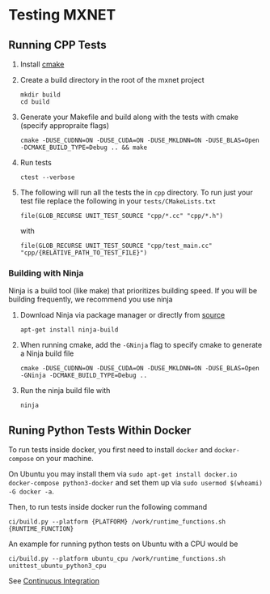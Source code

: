 <!--- Licensed to the Apache Software Foundation (ASF) under one -->
<!--- or more contributor license agreements.  See the NOTICE file -->
<!--- distributed with this work for additional information -->
<!--- regarding copyright ownership.  The ASF licenses this file -->
<!--- to you under the Apache License, Version 2.0 (the -->
<!--- "License"); you may not use this file except in compliance -->
<!--- with the License.  You may obtain a copy of the License at -->

<!---   http://www.apache.org/licenses/LICENSE-2.0 -->

<!--- Unless required by applicable law or agreed to in writing, -->
<!--- software distributed under the License is distributed on an -->
<!--- "AS IS" BASIS, WITHOUT WARRANTIES OR CONDITIONS OF ANY -->
<!--- KIND, either express or implied.  See the License for the -->
<!--- specific language governing permissions and limitations -->
<!--- under the License. -->

# Testing MXNET

## Running CPP Tests

1. Install [cmake](https://cmake.org/install/)
1. Create a build directory in the root of the mxnet project
    ```
    mkdir build
    cd build
    ```
1. Generate your Makefile and build along with the tests with cmake (specify appropraite flags)
    ```
    cmake -DUSE_CUDNN=ON -DUSE_CUDA=ON -DUSE_MKLDNN=ON -DUSE_BLAS=Open -DCMAKE_BUILD_TYPE=Debug .. && make
    ```
1.  Run tests
    ```
    ctest --verbose
    ```

1. The following will run all the tests the in `cpp` directory. To run just your test file replace the following in your `tests/CMakeLists.txt`
    ```
    file(GLOB_RECURSE UNIT_TEST_SOURCE "cpp/*.cc" "cpp/*.h")
    ```
    with
    ```
    file(GLOB_RECURSE UNIT_TEST_SOURCE "cpp/test_main.cc" "cpp/{RELATIVE_PATH_TO_TEST_FILE}")
    ```

### Building with Ninja

Ninja is a build tool (like make) that prioritizes building speed. If you will be building frequently, we recommend you use ninja

1. Download Ninja via package manager or directly from [source](https://github.com/ninja-build/ninja)
    ```
    apt-get install ninja-build
    ```
1. When running cmake, add the `-GNinja` flag to specify cmake to generate a Ninja build file
    ```
    cmake -DUSE_CUDNN=ON -DUSE_CUDA=ON -DUSE_MKLDNN=ON -DUSE_BLAS=Open -GNinja -DCMAKE_BUILD_TYPE=Debug ..
    ```
1. Run the ninja build file with
    ```
    ninja
    ```
    
## Runing Python Tests Within Docker

To run tests inside docker, you first need to install `docker` and `docker-compose` on your machine.

On Ubuntu you may install them via `sudo apt-get install docker.io docker-compose python3-docker`
and set them up via `sudo usermod $(whoami) -G docker -a`.

Then, to run tests inside docker run the following command

```
ci/build.py --platform {PLATFORM} /work/runtime_functions.sh {RUNTIME_FUNCTION}
```

An example for running python tests on Ubuntu with a CPU would be

```
ci/build.py --platform ubuntu_cpu /work/runtime_functions.sh unittest_ubuntu_python3_cpu
```

See [Continuous Integration](../ci/README.md)
